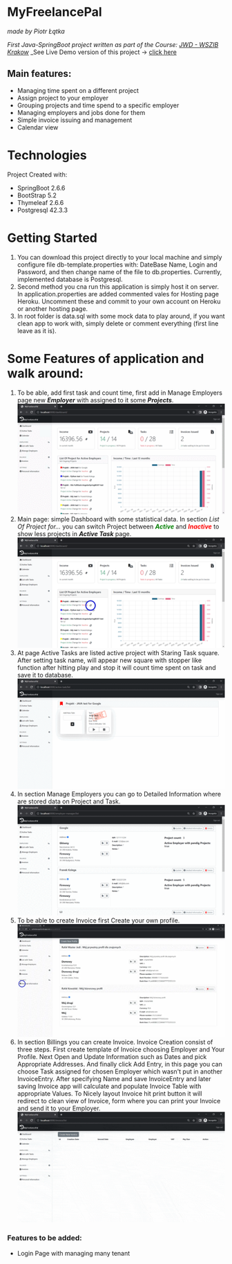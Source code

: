 # MyFreelancePal

_made by Piotr Łątka_

_First Java-SpringBoot project written as part of the Course: [JWD - WSZIB Krakow](https://www.wszib.edu.pl/en/postgraduate-studies-and-courses/postgraduate-studies/java-web-developer/)_
_See Live Demo version of this project -> [click here](https://myfreelancepal.herokuapp.com/) 
## Main features:


- Managing time spent on a different project
- Assign project to your employer
- Grouping projects and time spend to a specific employer
- Managing employers and jobs done for them
- Simple invoice issuing and management
- Calendar view

# Technologies
Project Created with:
- SpringBoot 2.6.6
- BootStrap 5.2
- Thymeleaf 2.6.6
- Postgresql 42.3.3


# Getting Started

1. You can download this project directly to your local machine and simply configure file db-template.properties with: DateBase Name, Login and Password, and then change name of the file to db.properties. Currently, implemented database is Postgresql.
2. Second method you cna run this application is simply host it on server. In application.properties are added commented vales for Hosting page Heroku. Uncomment these and commit to your own account on Heroku or another hosting page.
3. In root folder is data.sql with some mock data to play around, if you want clean app to work with, simply delete or comment everything (first line leave as it is). 

# Some Features of application and walk around:
1. To be able, add first task and count time, first add in Manage Employers page new **_Employer_** with assigned to it some **_Projects_**.
   ![Add Employer and Project](https://github.com/LatPio/MyFreelancePal/blob/main/gifs/gif1.gif?raw=true)
2. Main page: simple Dashboard with some statistical data. In section _List Of Project for..._ you can  switch Project between <span style="color:green">_**Active**_</span> and <span style="color:red">_**Inactive**_</span> to show less projects in **_Active Task_** page.
   ![On/Off Project](https://github.com/LatPio/MyFreelancePal/blob/main/gifs/png2.png?raw=true)
3. At page Active Tasks are listed active project with Staring Task square. After setting task name, will appear new square with stopper like function after hitting play and stop it will count time spent on task and save it to database.
   ![Add Task](https://github.com/LatPio/MyFreelancePal/blob/main/gifs/gif3.gif?raw=true)
4. In section Manage Employers you can go to Detailed Information where are stored data on Project and Task.
   ![Detailed info](https://github.com/LatPio/MyFreelancePal/blob/main/gifs/gif4.gif?raw=true)
5. To be able to create Invoice first Create your own profile.
   ![Create Profile](https://github.com/LatPio/MyFreelancePal/blob/main/gifs/5.webp)
6. In section Billings you can create Invoice. Invoice Creation consist of three steps. First create template of Invoice choosing Employer and Your Profile. Next Open and Update Information such as Dates and pick Appropriate Addresses. And finally click Add Entry, in this page you can choose Task assigned for chosen Employer which wasn't put in another InvoiceEntry. After specifying Name and save InvoiceEntry and later saving Invoice app will calculate and populate Invoice Table with appropriate Values. To Nicely layout Invoice hit print button it will redirect to clean view of Invoice, form where you can print your Invoice and send it to your Employer.           
   ![Create Invoice](https://github.com/LatPio/MyFreelancePal/blob/main/gifs/gif6.gif)

### Features to be added:
- Login Page with managing many tenant 
